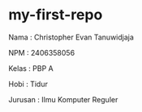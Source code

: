 # my-first-repo
Nama : Christopher Evan Tanuwidjaja

NPM : 2406358056

Kelas : PBP A

Hobi : Tidur

Jurusan  : Ilmu Komputer Reguler
